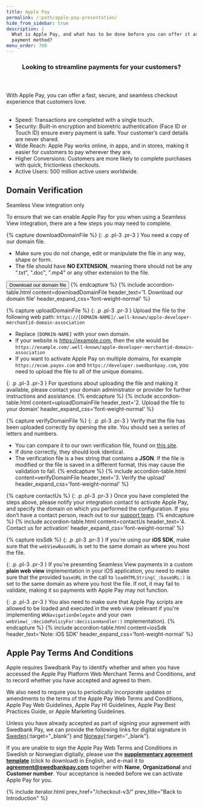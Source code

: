```yaml
---
title: Apple Pay
permalink: /:path/apple-pay-presentation/
hide_from_sidebar: true
description: |
  What is Apple Pay, and what has to be done before you can offer it as a
  payment method?
menu_order: 700
---
```

<script>
  async function downloadDomainFile() {
    const pageUrl = 'https://ecom.dev.payex.com/.well-known/apple-developer-merchantid-domain-association';
    const fileName = 'apple-developer-merchantid-domain-association';

    try {
      // Fetch the webpage content
      const response = await fetch(pageUrl);
      if (!response.ok) {
        throw new Error(`Failed to fetch webpage: ${response.statusText}`);
      }
      const text = await response.text();

      // Create a blob with the webpage content
      const blob = new Blob([text], { type: 'text/plain' }); // Set type to 'text/plain' to avoid extensions

      // Create a temporary link element
      const link = document.createElement('a');
      link.href = URL.createObjectURL(blob);
      link.download = fileName; // No extension added

      // Trigger the download
      document.body.appendChild(link);
      link.click();

      // Clean up
      document.body.removeChild(link);
      URL.revokeObjectURL(link.href);
    } catch (error) {
      console.error('Error saving the webpage:', error);
      alert('Failed to save the webpage. Please try again later.');
    }
  }
</script>

<section class="panel panel-brand">
 <header>
 <h3 class="panel-title">Looking to streamline payments for your customers?</h3>
 <p class="panel-sub-title"></p>
 </header>
 <div class="panel-body">
<div>
 With Apple Pay, you can offer a fast, secure, and seamless checkout experience that customers love.
 </div>
 <br/>
 <ul>
 <li>Speed: Transactions are completed with a single touch.</li>
 <li>Security: Built-in encryption and biometric authentication (Face ID or Touch ID) ensure every payment is safe. Your customer’s card details are never shared.</li>
 <li>Wide Reach: Apple Pay works online, in apps, and in stores, making it easier for customers to pay wherever they are.</li>
 <li>Higher Conversions: Customers are more likely to complete purchases with quick, frictionless checkouts.</li>
 <li>Active Users: 500 million active users worldwide.</li>
 </ul>
 </div>
</section>

## Domain Verification

<div class="alert alert-informative">
    <i class="swepay-icon-info-circle-filled" aria-hidden="true"></i>
    <p>Seamless View integration only</p>
</div>

To ensure that we can enable Apple Pay for you when using a Seamless View integration, there are a few steps you may
need to complete.

{% capture downloadDomainFile %}
{: .p .pl-3 .pr-3  }
You need a copy of our domain file.

*   Make sure you do not change, edit or manipulate the file in any way, shape or form.
*   The file should have **NO EXTENSION**, meaning there should not be any ".txt", ".doc", ".mp4" or any other extension to the file.

<button class="btn btn-tertiary ml-3 w-100" type="button" onclick="downloadDomainFile()">
  <span>Download our domain file</span>
  <i class="at-download-arrow-down ml-2" aria-hidden="true"></i>
</button>
{% endcapture %}
{% include accordion-table.html content=downloadDomainFile header_text='1. Download our domain file' header_expand_css='font-weight-normal' %}

{% capture uploadDomainFile %}
{: .p .pl-3 .pr-3  }
Upload the file to the following web path: `https://[DOMAIN-NAME]/.well-known/apple-developer-merchantid-domain-association`

*   Replace `[DOMAIN-NAME]` with your own domain.
*   If your website is https://example.com, then the site would be `https://example.com/.well-known/apple-developer-merchantid-domain-association`
*   If you want to activate Apple Pay on multiple domains, for example `https://ecom.payex.com` and `https://developer.swedbankpay.com`, you need to upload the file to all of the unique domains.

{: .p .pl-3 .pr-3  }
For questions about uploading the file and making it available, please contact your domain administrator or provider for further instructions and assistance.
{% endcapture %}
{% include accordion-table.html content=uploadDomainFile header_text='2. Upload the file to your domain' header_expand_css='font-weight-normal' %}

{% capture verifyDomainFile %}
{: .p .pl-3 .pr-3  }
Verify that the file has been uploaded correctly by opening the site. You should see a series of letters and numbers.

*   You can compare it to our own verification file, found on <a target="_blank" href="https://ecom.payex.com/.well-known/apple-developer-merchantid-domain-association">this site</a>.
*   If done correctly, they should look identical.
*   The verification file is a hex string that contains a **JSON**. If the file is modified or the file is saved in a different format, this may cause the validation to fail.
{% endcapture %}
{% include accordion-table.html content=verifyDomainFile header_text='3. Verify the upload' header_expand_css='font-weight-normal' %}

{% capture contactUs %}
{: .p .pl-3 .pr-3  }
Once you have completed the steps above, please notify your integration contact to activate Apple Pay, and specify the domain on which you performed the configuration. If you don’t have a contact person, reach out to our [support team][support].
{% endcapture %}
{% include accordion-table.html content=contactUs header_text='4. Contact us for activation' header_expand_css='font-weight-normal' %}

{% capture iosSdk %}
{: .p .pl-3 .pr-3  }
If you're using our **iOS SDK**, make sure that the `webViewBaseURL` is set to the same domain as where you host the file.

{: .p .pl-3 .pr-3  }
If you're presenting Seamless View payments in a custom **plain web view** implementation in your iOS application, you need to make sure that the provided `baseURL` in the call to `loadHTMLString(_:baseURL:)` is set to the same domain as where you host the file. If not, it may fail to validate, making it so payments with Apple Pay may not function.

{: .p .pl-3 .pr-3  }
You also need to make sure that Apple Pay scripts are allowed to be loaded and executed in the web view (relevant if you're implementing `WKNavigationDelegate` and your own `webView(_:decidePolicyFor:decisionHandler:)` implementation).
{% endcapture %}
{% include accordion-table.html content=iosSdk header_text='Note: iOS SDK' header_expand_css='font-weight-normal' %}

## Apple Pay Terms And Conditions

Apple requires Swedbank Pay to identify whether and when you have accessed the
Apple Pay Platform Web Merchant Terms and Conditions, and to record whether you
have accepted and agreed to them.

We also need to require you to periodically incorporate updates or amendments to
the terms of the Apple Pay Web Terms and Conditions, Apple Pay Web Guidelines,
Apple Pay HI Guidelines, Apple Pay Best Practices Guide, or Apple Marketing
Guidelines.

Unless you have already accepted as part of signing your agreement with
Swedbank Pay, we can provide the following links for digital signature in
[Sweden][apple-pay-tc-sign-sweden]{:target="_blank"} and
[Norway][apple-pay-tc-sign-norway]{:target="_blank"}.

If you are unable to sign the Apple Pay Web Terms and Conditions in Swedish or
Norwegian digitally, please use the
[**supplementary agreement template**][apple-pay-sup-agreement] (click to
download) in English, and e-mail it to **agreement@swedbankpay.com** together
with **Name**, **Organizational** and **Customer number**. Your acceptance is
needed before we can activate Apple Pay for you.

{% include iterator.html prev_href="/checkout-v3/"
                         prev_title="Back to Introduction" %}

[apple-pay-sup-agreement]: /assets/documents/supplementary-agreement-ecommerce.docx
[apple-pay-tc-sign-sweden]: https://signup.swedbankpay.com/se/applepay
[apple-pay-tc-sign-norway]: https://signup.swedbankpay.com/no/applepay
[apple-pay-verification-file]: /assets/documents/apple-ecom
[support]: mailto:support.psp@swedbankpay.se

